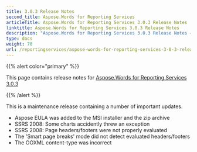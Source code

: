 ```yaml
---
title: 3.0.3 Release Notes
second_title: Aspose.Words for Reporting Services
articleTitle: Aspose.Words for Reporting Services 3.0.3 Release Notes
linktitle: Aspose.Words for Reporting Services 3.0.3 Release Notes
description: "Aspose.Words for Reporting Services 3.0.3 Release Notes – the latest updates and fixes."
type: docs
weight: 70
url: /reportingservices/aspose-words-for-reporting-services-3-0-3-release-notes/
---
```


{{% alert color="primary" %}}

This page contains release notes for [Aspose.Words for Reporting Services 3.0.3](https://downloads.aspose.com/words/reportingservices/new-releases/aspose.words-for-reporting-services-3.0.3/)

{{% /alert %}}

This is a maintenance release containing a number of important updates.

- Aspose EULA was added to the MSI installer and the zip archive
- SSRS 2008: Some charts accidently threw an exception
- SSRS 2008: Page headers/footers were not properly evaluated
- The 'Smart page breaks' mode did not detect evaluated headers/footers
- The OOXML content-type was incorrect
